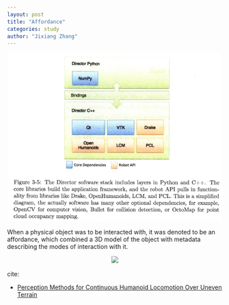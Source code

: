 ```yaml
---
layout: post
title: "Affordance"
categories: study
author: "Jixiang Zhang"
---
```


<p align="center">
  <img src="images/dd.png" width="500"/>
</p>

When a physical object was to be interacted with, it was denoted to be an affordance, which combined a 3D model of the object with metadata describing the modes of interaction with it.

<p align="center">
  <img src="https://raw.githubusercontent.com/PySimpleGUI/PySimpleGUI/master/images/for_readme/GUI%20Gap%202020.png" width="500"/>
</p>

cite:

- [Perception Methods for Continuous Humanoid Locomotion Over Uneven Terrain](https://groups.csail.mit.edu/robotics-center/public_papers/Marion16a.pdf)
